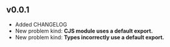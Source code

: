 ## v0.0.1

- Added CHANGELOG
- New problem kind: **CJS module uses a default export.**
- New problem kind: **Types incorrectly use a default export.**
